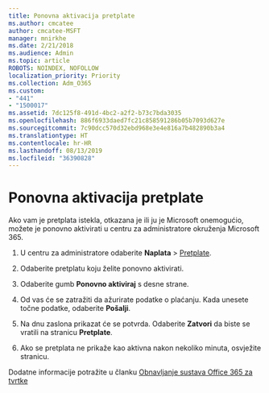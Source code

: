 ```yaml
---
title: Ponovna aktivacija pretplate
ms.author: cmcatee
author: cmcatee-MSFT
manager: mnirkhe
ms.date: 2/21/2018
ms.audience: Admin
ms.topic: article
ROBOTS: NOINDEX, NOFOLLOW
localization_priority: Priority
ms.collection: Adm_O365
ms.custom:
- "441"
- "1500017"
ms.assetid: 7dc125f8-491d-4bc2-a2f2-b73c7bda3035
ms.openlocfilehash: 886f6933daed7fc21c858591286b05b7093d627e
ms.sourcegitcommit: 7c90dcc570d32ebd968e3e4e816a7b482890b3a4
ms.translationtype: HT
ms.contentlocale: hr-HR
ms.lasthandoff: 08/13/2019
ms.locfileid: "36390828"
---
```

# <a name="how-to-reactivate-a-subscription"></a>Ponovna aktivacija pretplate

Ako vam je pretplata istekla, otkazana je ili ju je Microsoft onemogućio, možete je ponovno aktivirati u centru za administratore okruženja Microsoft 365.
  
1. U centru za administratore odaberite **Naplata** \> [Pretplate](https://go.microsoft.com/fwlink/p/?linkid=842054).

2. Odaberite pretplatu koju želite ponovno aktivirati.

3. Odaberite gumb **Ponovno aktiviraj** s desne strane.

4. Od vas će se zatražiti da ažurirate podatke o plaćanju. Kada unesete točne podatke, odaberite **Pošalji**.

5. Na dnu zaslona prikazat će se potvrda. Odaberite **Zatvori** da biste se vratili na stranicu **Pretplate**.

6. Ako se pretplata ne prikaže kao aktivna nakon nekoliko minuta, osvježite stranicu.

Dodatne informacije potražite u članku [Obnavljanje sustava Office 365 za tvrtke](https://docs.microsoft.com/hr-HR/office365/admin/subscriptions-and-billing/renew-your-subscription)